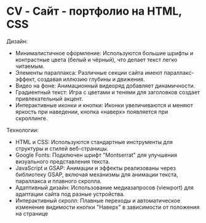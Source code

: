 # CV - Сайт - портфолио на  HTML, CSS

Дизайн:
   - Минималистичное оформление: Используются большие шрифты и контрастные цвета (белый и чёрный), что делает текст легко читаемым.
   - Элементы параллакса: Различные секции сайта имеют параллакс-эффект, создавая иллюзию глубины и движения.
   - Видео на фоне: Анимационный видеоряд добавляет динамичности.
   - Градиентный текст: Игра с цветами и тенями для заголовков создает привлекательный акцент.
   - Интерактивные иконки и кнопки: Иконки увеличиваются и меняют яркость при наведении, кнопка «наверх» появляется при скроллинге.

Технологии:
   - HTML и CSS: Используются стандартные инструменты для структуры и стилей веб-страницы.
   - Google Fonts: Подключен шрифт "Montserrat" для улучшения визуального представления текста.
   - JavaScript и GSAP: Анимации и эффекты реализованы через библиотеку GSAP, включая механизмы для анимации текста, параллакса и плавного скролла.
   - Адаптивный дизайн: Использование медиазапросов (viewport) для адаптации сайта под разные устройства.
   - Интерактивный скролл: Плавные переходы и автоматическое изменение видимости кнопки "Наверх" в зависимости от положения на странице
